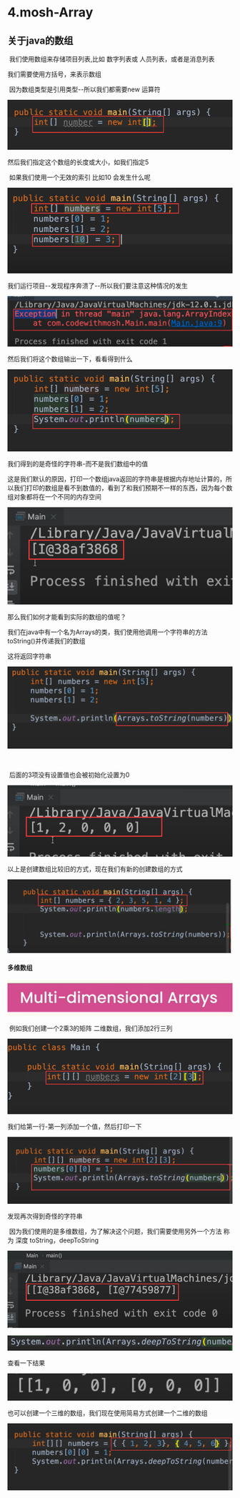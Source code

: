 # 4.mosh-Array



## 关于java的数组

​		我们使用数组来存储项目列表,比如 数字列表或 人员列表，或者是消息列表



我们需要使用方括号，来表示数组

​	因为数组类型是引用类型--所以我们都需要new 运算符

![1648306450792](../../../../../.vuepress/public/images/1648306450792.png)



然后我们指定这个数组的长度或大小，如我们指定5

​	如果我们使用一个无效的索引 比如10 会发生什么呢

![1648306579903](../../../../../.vuepress/public/images/1648306579903.png)



我们运行项目--发现程序奔溃了--所以我们要注意这种情况的发生

![1648306684298](../../../../../.vuepress/public/images/1648306684298.png)





然后我们将这个数组输出一下，看看得到什么

![1648306772696](../../../../../.vuepress/public/images/1648306772696.png)



我们得到的是奇怪的字符串-而不是我们数组中的值

​	这是我们默认的原因，打印一个数组java返回的字符串是根据内存地址计算的，所以我们打印的数组是看不到数值的，看到了和我们预期不一样的东西，因为每个数组对象都将在一个不同的内存空间

![1648306793623](../../../../../.vuepress/public/images/1648306793623.png)



那么我们如何才能看到实际的数组的值呢？

​	我们在java中有一个名为Arrays的类，我们使用他调用一个字符串的方法toString()并传递我们的数组

这将返回字符串

![1648307630532](../../../../../.vuepress/public/images/1648307630532.png)

​		

​			后面的3项没有设置值也会被初始化设置为0

![1648307662937](../../../../../.vuepress/public/images/1648307662937.png)





以上是创建数组比较旧的方式，现在我们有新的创建数组的方式

![1648307936395](../../../../../.vuepress/public/images/1648307936395.png)









#### 多维数组

![1648308043470](../../../../../.vuepress/public/images/1648308043470.png)



​	例如我们创建一个2乘3的矩阵 二维数组，我们添加2行三列

![1648308230175](../../../../../.vuepress/public/images/1648308230175.png)



我们给第一行-第一列添加一个值，然后打印一下

![1648308302904](../../../../../.vuepress/public/images/1648308302904.png)



发现再次得到奇怪的字符串

​	因为我们使用的是多维数组，为了解决这个问题，我们需要使用另外一个方法 称为 深度 toString，deepToString

![1648308381562](../../../../../.vuepress/public/images/1648308381562.png)





![1648308524133](../../../../../.vuepress/public/images/1648308524133.png)



查看一下结果

![1648308543776](../../../../../.vuepress/public/images/1648308543776.png)



也可以创建一个三维的数组，我们现在使用简易方式创建一个二维的数组

![1648308688783](../../../../../.vuepress/public/images/1648308688783.png)















































































